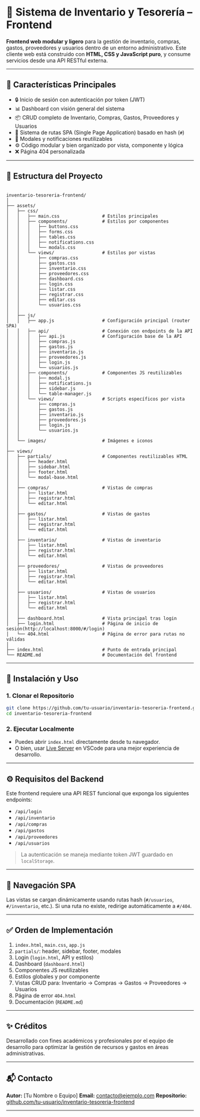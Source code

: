 # 🧾 Sistema de Inventario y Tesorería – Frontend

**Frontend web modular y ligero** para la gestión de inventario, compras, gastos, proveedores y usuarios dentro de un entorno administrativo. Este cliente web está construido con **HTML, CSS y JavaScript puro**, y consume servicios desde una API RESTful externa.

---

## 📌 Características Principales

- 🔒 Inicio de sesión con autenticación por token (JWT)
- 📊 Dashboard con visión general del sistema
- 📦 CRUD completo de Inventario, Compras, Gastos, Proveedores y Usuarios
- 🧩 Sistema de rutas SPA (Single Page Application) basado en hash (`#`)
- 💬 Modales y notificaciones reutilizables
- ⚙️ Código modular y bien organizado por vista, componente y lógica
- ❌ Página 404 personalizada

---

## 📁 Estructura del Proyecto

```

inventario-tesoreria-frontend/
│
├── assets/
│   ├── css/
│   │   ├── main.css                # Estilos principales
│   │   ├── components/             # Estilos por componentes
│   │   │   ├── buttons.css
│   │   │   ├── forms.css
│   │   │   ├── tables.css
│   │   │   ├── notifications.css
│   │   │   └── modals.css
│   │   └── views/                  # Estilos por vistas
│   │       ├── compras.css
│   │       ├── gastos.css
│   │       ├── inventario.css
│   │       ├── proveedores.css
│   │       ├── dashboard.css
│   │       ├── login.css
│   │       ├── listar.css
│   │       ├── registrar.css
│   │       ├── editar.css
│   │       └── usuarios.css
│   │
│   ├── js/
│   │   ├── app.js                  # Configuración principal (router SPA)
│   │   ├── api/                    # Conexión con endpoints de la API
│   │   │   ├── api.js              # Configuración base de la API
│   │   │   ├── compras.js
│   │   │   ├── gastos.js
│   │   │   ├── inventario.js
│   │   │   ├── proveedores.js
│   │   │   ├── login.js
│   │   │   └── usuarios.js
│   │   ├── components/             # Componentes JS reutilizables
│   │   │   ├── modal.js
│   │   │   ├── notifications.js
│   │   │   ├── sidebar.js
│   │   │   └── table-manager.js
│   │   └── views/                  # Scripts específicos por vista
│   │       ├── compras.js
│   │       ├── gastos.js
│   │       ├── inventario.js
│   │       ├── proveedores.js
│   │       ├── login.js
│   │       └── usuarios.js
│   │
│   └── images/                     # Imágenes e iconos
│
├── views/
│   ├── partials/                   # Componentes reutilizables HTML
│   │   ├── header.html
│   │   ├── sidebar.html
│   │   ├── footer.html
│   │   └── modal-base.html
│   │
│   ├── compras/                    # Vistas de compras 
│   │   ├── listar.html
│   │   ├── registrar.html
│   │   └── editar.html
│   │
│   ├── gastos/                     # Vistas de gastos  
│   │   ├── listar.html
│   │   ├── registrar.html
│   │   └── editar.html
│   │
│   ├── inventario/                 # Vistas de inventario 
│   │   ├── listar.html
│   │   ├── registrar.html
│   │   └── editar.html
│   │
│   ├── proveedores/                # Vistas de proveedores 
│   │   ├── listar.html
│   │   ├── registrar.html
│   │   └── editar.html
│   │
│   ├── usuarios/                   # Vistas de usuarios  
│   │   ├── listar.html
│   │   ├── registrar.html
│   │   └── editar.html
│   │
│   ├── dashboard.html              # Vista principal tras login
│   ├── login.html                  # Página de inicio de sesión(http://localhost:8000/#/login)
│   └── 404.html                    # Página de error para rutas no válidas
│
├── index.html                      # Punto de entrada principal
└── README.md                       # Documentación del frontend

````

---

## 🚀 Instalación y Uso

### 1. Clonar el Repositorio

```bash
git clone https://github.com/tu-usuario/inventario-tesoreria-frontend.git
cd inventario-tesoreria-frontend
````

### 2. Ejecutar Localmente

* Puedes abrir `index.html` directamente desde tu navegador.
* O bien, usar [Live Server](https://marketplace.visualstudio.com/items?itemName=ritwickdey.LiveServer) en VSCode para una mejor experiencia de desarrollo.

---

## ⚙️ Requisitos del Backend

Este frontend requiere una API REST funcional que exponga los siguientes endpoints:

* `/api/login`
* `/api/inventario`
* `/api/compras`
* `/api/gastos`
* `/api/proveedores`
* `/api/usuarios`

> La autenticación se maneja mediante token JWT guardado en `localStorage`.

---

## 🧭 Navegación SPA

Las vistas se cargan dinámicamente usando rutas hash (`#/usuarios`, `#/inventario`, etc.). Si una ruta no existe, redirige automáticamente a `#/404`.

---

## ✅ Orden de Implementación

1. `index.html`, `main.css`, `app.js`
2. `partials/`: header, sidebar, footer, modales
3. Login (`login.html`, API y estilos)
4. Dashboard (`dashboard.html`)
5. Componentes JS reutilizables
6. Estilos globales y por componente
7. Vistas CRUD para: Inventario → Compras → Gastos → Proveedores → Usuarios
8. Página de error `404.html`
9. Documentación (`README.md`)

---

## ✨ Créditos

Desarrollado con fines académicos y profesionales por el equipo de desarrollo para optimizar la gestión de recursos y gastos en áreas administrativas.

---

## 📬 Contacto

**Autor:** \[Tu Nombre o Equipo]
**Email:** [contacto@ejemplo.com](mailto:contacto@ejemplo.com)
**Repositorio:** [github.com/tu-usuario/inventario-tesoreria-frontend](https://github.com/tu-usuario/inventario-tesoreria-frontend)

---
